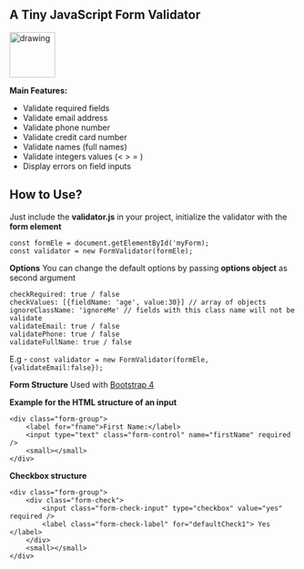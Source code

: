 **A Tiny JavaScript Form Validator**
---
<img src="https://upload.wikimedia.org/wikipedia/commons/thumb/9/99/Unofficial_JavaScript_logo_2.svg/480px-Unofficial_JavaScript_logo_2.svg.png" alt="drawing" width="80"/>

**Main Features:**
 - Validate required fields
 - Validate email address
 - Validate phone number
 - Validate credit card number
 - Validate names (full names)
 - Validate integers values (< > = )
 - Display errors on field inputs

**How to Use?**
--

Just include the **validator.js** in your project,
initialize the validator with the **form element**

    const formEle = document.getElementById('myForm);
    const validator = new FormValidator(formEle);

**Options**
    You can change the default options by passing **options object** as second argument

    checkRequired: true / false
	checkValues: [{fieldName: 'age', value:30}] // array of objects
	ignoreClassName: 'ignoreMe' // fields with this class name will not be validate
    validateEmail: true / false
    validatePhone: true / false
    validateFullName: true / false

E.g - `const validator = new FormValidator(formEle, {validateEmail:false});`

**Form Structure**
Used with [Bootstrap 4](https://getbootstrap.com/)

**Example for the HTML structure of an input**

    <div class="form-group">
	    <label for="fname">First Name:</label>
	    <input type="text" class="form-control" name="firstName" required />
	    <small></small>
    </div>

   **Checkbox structure**

    <div class="form-group">
	    <div class="form-check">
		    <input class="form-check-input" type="checkbox" value="yes" required />
		    <label class="form-check-label" for="defaultCheck1"> Yes </label>
	    </div>
	    <small></small>
    </div>


